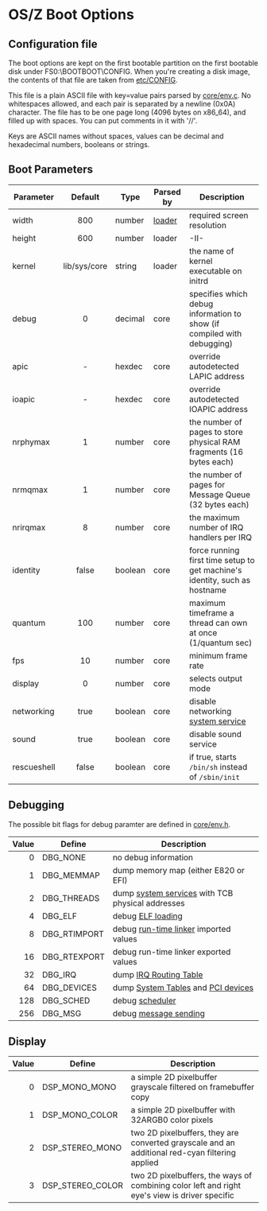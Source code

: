 OS/Z Boot Options
=================

Configuration file
------------------

The boot options are kept on the first bootable partition on the first bootable disk under FS0:\BOOTBOOT\CONFIG. When you're
creating a disk image, the contents of that file are taken from [etc/CONFIG](https://github.com/bztsrc/osz/blob/master/etc/CONFIG).

This file is a plain ASCII file with key=value pairs parsed by [core/env.c](https://github.com/bztsrc/osz/blob/master/src/core/env.c). No whitespaces allowed, and each pair is separated by a newline (0x0A) character.
The file has to be one page long (4096 bytes on x86_64), and filled up with spaces. You can put comments in it with '//'.

Keys are ASCII names without spaces, values can be decimal and hexadecimal numbers, booleans or strings.

Boot Parameters
---------------

| Parameter | Default | Type | Parsed by | Description |
| --------- | :-----: | ---- | --------- | ----------- |
| width     | 800    | number | [loader](https://github.com/bztsrc/osz/blob/master/loader) | required screen resolution |
| height    | 600    | number | loader |  -II-  |
| kernel    | lib/sys/core | string | loader | the name of kernel executable on initrd |
| debug     | 0      | decimal | core | specifies which debug information to show (if compiled with debugging) |
| apic      | -      | hexdec | core | override autodetected LAPIC address |
| ioapic    | -      | hexdec | core | override autodetected IOAPIC address |
| nrphymax  | 1      | number | core | the number of pages to store physical RAM fragments (16 bytes each) |
| nrmqmax   | 1      | number | core | the number of pages for Message Queue (32 bytes each) |
| nrirqmax  | 8      | number | core | the maximum number of IRQ handlers per IRQ |
| identity  | false  | boolean | core | force running first time setup to get machine's identity, such as hostname |
| quantum   | 100    | number | core | maximum timeframe a thread can own at once (1/quantum sec) |
| fps       | 10     | number | core | minimum frame rate |
| display   | 0      | number | core | selects output mode |
| networking | true | boolean | core | disable networking [system service](https://github.com/bztsrc/osz/blob/master/docs/services.md) |
| sound | true | boolean | core | disable sound service |
| rescueshell | false | boolean | core | if true, starts `/bin/sh` instead of `/sbin/init` |

Debugging
---------

The possible bit flags for debug paramter are defined in [core/env.h](https://github.com/bztsrc/osz/blob/master/src/core/env.h).

| Value | Define | Description |
| ----: | ------ | ----------- |
| 0     | DBG_NONE | no debug information |
| 1     | DBG_MEMMAP | dump memory map (either E820 or EFI) |
| 2     | DBG_THREADS | dump [system services](https://github.com/bztsrc/osz/blob/master/docs/services.md) with TCB physical addresses |
| 4     | DBG_ELF | debug [ELF loading](https://github.com/bztsrc/osz/blob/master/src/core/service.c) |
| 8     | DBG_RTIMPORT | debug [run-time linker](https://github.com/bztsrc/osz/blob/master/src/core/service.c) imported values |
| 16    | DBG_RTEXPORT | debug run-time linker exported values |
| 32    | DBG_IRQ | dump [IRQ Routing Table](https://github.com/bztsrc/osz/blob/master/src/core/service.c) |
| 64    | DBG_DEVICES | dump [System Tables](https://github.com/bztsrc/osz/blob/master/src/core/x86_64/acpi.c) and [PCI devices](https://github.com/bztsrc/osz/blob/master/src/core/x86_64/pci.c) |
| 128   | DBG_SCHED | debug [scheduler](https://github.com/bztsrc/osz/blob/master/src/core/sched.c) |
| 256   | DBG_MSG | debug [message sending](https://github.com/bztsrc/osz/blob/master/src/core/msg.c) |

Display
-------

| Value | Define | Description |
| ----: | ------ | ----------- |
| 0     | DSP_MONO_MONO | a simple 2D pixelbuffer grayscale filtered on framebuffer copy |
| 1     | DSP_MONO_COLOR | a simple 2D pixelbuffer with 32ARGB0 color pixels |
| 2     | DSP_STEREO_MONO | two 2D pixelbuffers, they are converted grayscale and an additional red-cyan filtering applied |
| 3     | DSP_STEREO_COLOR | two 2D pixelbuffers, the ways of combining color left and right eye's view is driver specific |
